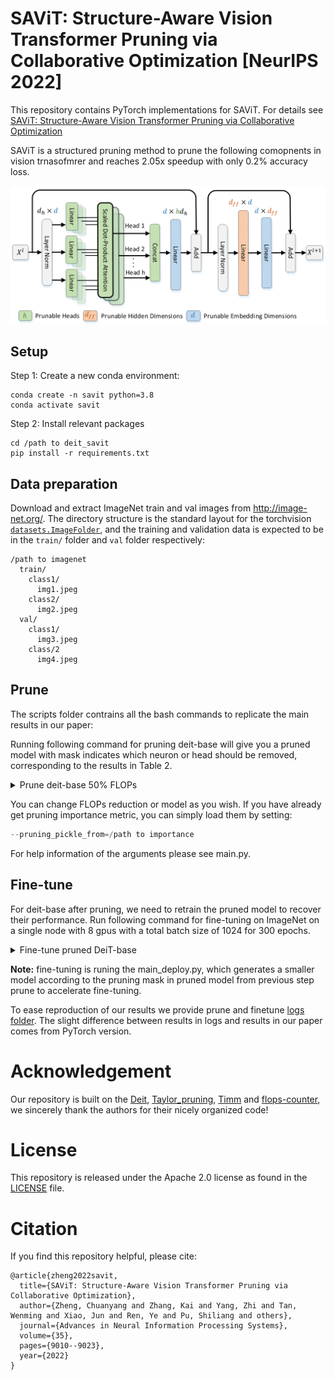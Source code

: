 # SAViT: Structure-Aware Vision Transformer Pruning via Collaborative Optimization [NeurIPS 2022]

This repository contains PyTorch implementations for SAViT.
For details see [SAViT: Structure-Aware Vision Transformer Pruning via Collaborative Optimization](https://proceedings.neurips.cc/paper_files/paper/2022/hash/3b11c5cc84b6da2838db348b37dbd1a2-Abstract-Conference.html)

SAViT is a structured pruning method to prune the following comopnents in vision trnasofmrer and reaches 2.05x speedup with only 0.2% accuracy loss.

![The illustration of prunable components in a ViT block](./assets/structured_pruning.png)


## Setup
Step 1: Create a new conda environment:
```
conda create -n savit python=3.8
conda activate savit
```
Step 2: Install relevant packages
```
cd /path to deit_savit 
pip install -r requirements.txt
```

## Data preparation

Download and extract ImageNet train and val images from http://image-net.org/.
The directory structure is the standard layout for the torchvision [`datasets.ImageFolder`](https://pytorch.org/docs/stable/torchvision/datasets.html#imagefolder), and the training and validation data is expected to be in the `train/` folder and `val` folder respectively:

```
/path to imagenet
  train/
    class1/
      img1.jpeg
    class2/
      img2.jpeg
  val/
    class1/
      img3.jpeg
    class/2
      img4.jpeg
```

## Prune
The scripts folder contrains all the bash commands to replicate the main results in our paper:

Running following command for pruning deit-base will give you a pruned model with mask indicates which neuron or head should be removed, corresponding to the results in Table 2.

<details>

<summary>
Prune deit-base 50% FLOPs
</summary>

```
python main.py \
    --finetune=/path to deit_base checkpoint \
    --batch-size=32 \
    --num_workers=16 \
    --data-path=/path to ImageNet \
    --model=deit_base_patch16_224 \
    --pruning_per_iteration=100 \
    --pruning_feed_percent=0.1 \
    --pruning_method=2 \
    --pruning_layers=3 \
    --pruning_flops_percentage=0.50 \
    --pruning_flops_threshold=0.0001 \
    --need_hessian  \
    --finetune_op=2 \
    --epochs=1 \
    --output_dir=/path to output
```

</details>

You can change FLOPs reduction or model as you wish.
If you have already get pruning importance metric, you can simply load them by setting:
```python
--pruning_pickle_from=/path to importance
```
For help information of the arguments please see main.py.
## Fine-tune
For deit-base after pruning, we need to retrain the pruned model to recover their performance. Run following command for fine-tuning on ImageNet on a single node with 8 gpus with a total batch size of 1024 for 300 epochs.

<details>

<summary>
Fine-tune pruned DeiT-base
</summary>

```
GPU_NUM=8
output_dir=/path to output
ck_dir=$output_dir/checkpoint.pth
# check if checkpoint exists
if [ -e $ck_dir ];then
   CMD="--resume=${ck_dir}"
else
   CMD="--resume="
fi
python -m torch.distributed.launch --nproc_per_node=${GPU_NUM}  --use_env  main_deploy.py \
    --dist-eval \
    $CMD \
    --masked_model=/path to pruned_model in previous step prune \
    --teacher-path=/path to regnet model as deit paper\
    --batch-size=128\
    --num_workers=16 \
    --data-path=/path to ImageNet \
    --model=deit_base_patch16_224_deploy \
    --pruning_flops_percentage=0 \
    --finetune_op=1 \
    --epochs=300 \
    --warmup-epochs=0 \
    --cooldown-epochs=0 \
    --output_dir=$output_dir
```

</details>

**Note:** fine-tuning is runing the main_deploy.py, which generates a smaller model according to the pruning mask in pruned model from previous step prune to accelerate fine-tuning.

To ease reproduction of our results we provide prune and finetune [logs folder](.logs). The slight difference between results in logs and results in our paper comes from PyTorch version.
# Acknowledgement
Our repository is built on the [Deit](https://github.com/facebookresearch/deit/blob/main/README_deit.md), [Taylor_pruning](https://github.com/NVlabs/Taylor_pruning), [Timm](https://github.com/huggingface/pytorch-image-models) and [flops-counter](https://github.com/sovrasov/flops-counter.pytorch), we sincerely thank the authors for their nicely organized code!
# License
This repository is released under the Apache 2.0 license as found in the [LICENSE](LICENSE) file.
# Citation
If you find this repository helpful, please cite:

```
@article{zheng2022savit,
  title={SAViT: Structure-Aware Vision Transformer Pruning via Collaborative Optimization},
  author={Zheng, Chuanyang and Zhang, Kai and Yang, Zhi and Tan, Wenming and Xiao, Jun and Ren, Ye and Pu, Shiliang and others},
  journal={Advances in Neural Information Processing Systems},
  volume={35},
  pages={9010--9023},
  year={2022}
}
```